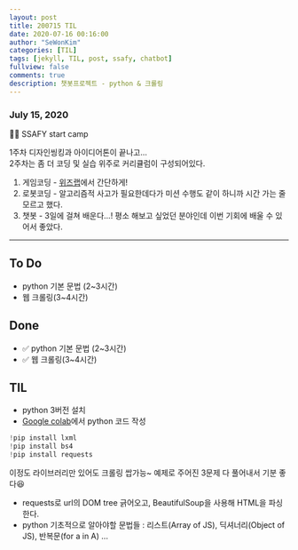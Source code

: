 ```yaml
---
layout: post
title: 200715 TIL
date: 2020-07-16 00:16:00
author: "SeWonKim"
categories: [TIL]
tags: [jekyll, TIL, post, ssafy, chatbot]
fullview: false
comments: true
description: 챗봇프로젝트 - python & 크롤링
---
```


### July 15, 2020

👨‍💻 SSAFY start camp
 
 1주차 디자인씽킹과 아이디어톤이 끝나고...      
 2주차는 좀 더 코딩 및 실습 위주로 커리큘럼이 구성되어있다.

 1. 게임코딩 - [위즈랩](https://wizlab.net/)에서 간단하게!
 2. 로봇코딩 - 알고리즘적 사고가 필요한데다가 미션 수행도 같이 하니까 시간 가는 줄 모르고 했다.
 3. 챗봇 - 3일에 걸쳐 배운다...! 평소 해보고 싶었던 분야인데 이번 기회에 배울 수 있어서 좋았다.

---

## To Do

- python 기본 문법 (2~3시간)
- 웹 크롤링(3~4시간)

## Done

- ✅ python 기본 문법 (2~3시간)
- ✅ 웹 크롤링(3~4시간)


## TIL

- python 3버전 설치
- [Google colab](https://colab.research.google.com/notebooks/intro.ipynb)에서 python 코드 작성

```python
!pip install lxml
!pip install bs4
!pip install requests
```
이정도 라이브러리만 있어도 크롤링 쌉가능~ 예제로 주어진 3문제 다 풀어내서 기분 좋다😆

- requests로 url의 DOM tree 긁어오고, BeautifulSoup을 사용해 HTML을 파싱한다.
- python 기초적으로 알아야할 문법들 : 리스트(Array of JS), 딕셔너리(Object of JS), 반복문(for a in A) ...